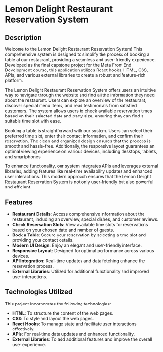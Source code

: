 # Lemon Delight Restaurant Reservation System

## Description

Welcome to the Lemon Delight Restaurant Reservation System! This comprehensive system is designed to simplify the process of booking a table at our restaurant, providing a seamless and user-friendly experience. Developed as the final capstone project for the Meta Front End Development course, this application utilizes React hooks, HTML, CSS, APIs, and various external libraries to create a robust and feature-rich platform.

The Lemon Delight Restaurant Reservation System offers users an intuitive way to navigate through the website and find all the information they need about the restaurant. Users can explore an overview of the restaurant, discover special menu items, and read testimonials from satisfied customers. The system allows users to check available reservation times based on their selected date and party size, ensuring they can find a suitable time slot with ease.

Booking a table is straightforward with our system. Users can select their preferred time slot, enter their contact information, and confirm their reservation. The clean and organized design ensures that the process is smooth and hassle-free. Additionally, the responsive layout guarantees an optimal viewing experience on various devices, including desktops, tablets, and smartphones.

To enhance functionality, our system integrates APIs and leverages external libraries, adding features like real-time availability updates and enhanced user interactions. This modern approach ensures that the Lemon Delight Restaurant Reservation System is not only user-friendly but also powerful and efficient.

## Features

- **Restaurant Details**: Access comprehensive information about the restaurant, including an overview, special dishes, and customer reviews.
- **Check Reservation Slots**: View available time slots for reservations based on your chosen date and number of guests.
- **Book a Table**: Secure your reservation by selecting a time slot and providing your contact details.
- **Modern UI Design**: Enjoy an elegant and user-friendly interface.
- **Responsive Layout**: Designed for optimal performance across various devices.
- **API Integration**: Real-time updates and data fetching enhance the reservation process.
- **External Libraries**: Utilized for additional functionality and improved user interactions.

## Technologies Utilized

This project incorporates the following technologies:

- **HTML**: To structure the content of the web pages.
- **CSS**: To style and layout the web pages.
- **React Hooks**: To manage state and facilitate user interactions effectively.
- **APIs**: For real-time data updates and enhanced functionality.
- **External Libraries**: To add additional features and improve the overall user experience.
